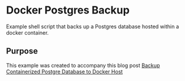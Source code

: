# Docker Postgres Backup
Example shell script that backs up a Postgres database hosted within a docker container.

## Purpose
This example was created to accompany this blog post [Backup Containerized Postgre Database to Docker Host](https://peaketl.com/backup-containerized-postgre-database-to-docker-host/)
